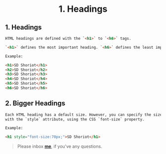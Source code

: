 <h1><p align="center">1. Headings</p></h1>

## 1. Headings

```HTML
HTML headings are defined with the `<h1>` to `<h6>` tags.

`<h1>` defines the most important heading. `<h6>` defines the least important heading.

Example:

<h1>SD Shoriot</h1>
<h2>SD Shoriot</h2>
<h3>SD Shoriot</h3>
<h4>SD Shoriot</h4>
<h5>SD Shoriot</h5>
<h6>SD Shoriot</h6>
```

## 2. Bigger Headings

```HTML
Each HTML heading has a default size. However, you can specify the size for any heading 
with the `style` attribute, using the CSS `font-size` property.

Example:

<h1 style="font-size:70px;">SD Shoriot</h1>
```


> Please inbox **[me](https://www.facebook.com/shoriot)**, if you've any questions.